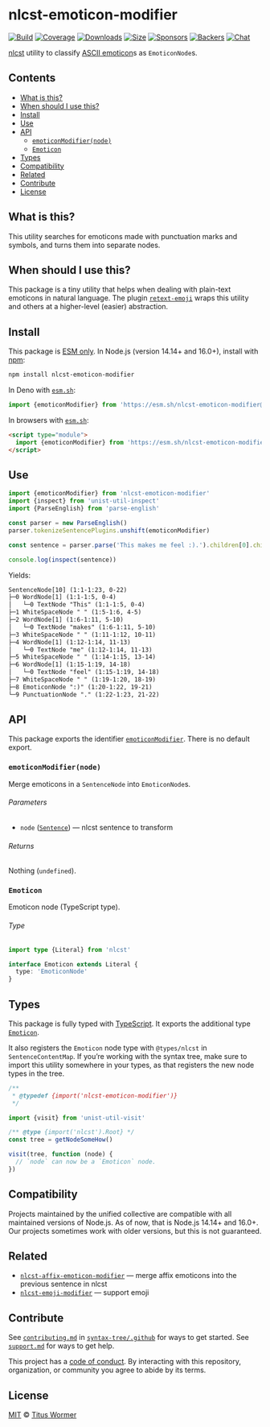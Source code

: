# nlcst-emoticon-modifier

[![Build][build-badge]][build]
[![Coverage][coverage-badge]][coverage]
[![Downloads][downloads-badge]][downloads]
[![Size][size-badge]][size]
[![Sponsors][sponsors-badge]][collective]
[![Backers][backers-badge]][collective]
[![Chat][chat-badge]][chat]

[nlcst][] utility to classify [ASCII emoticon][wooorm-emoticon]s as `EmoticonNode`s.

## Contents

*   [What is this?](#what-is-this)
*   [When should I use this?](#when-should-i-use-this)
*   [Install](#install)
*   [Use](#use)
*   [API](#api)
    *   [`emoticonModifier(node)`](#emoticonmodifiernode)
    *   [`Emoticon`](#emoticon)
*   [Types](#types)
*   [Compatibility](#compatibility)
*   [Related](#related)
*   [Contribute](#contribute)
*   [License](#license)

## What is this?

This utility searches for emoticons made with punctuation marks and symbols,
and turns them into separate nodes.

## When should I use this?

This package is a tiny utility that helps when dealing with plain-text emoticons
in natural language.
The plugin [`retext-emoji`][retext-emoji] wraps this utility and others at a
higher-level (easier) abstraction.

## Install

This package is [ESM only][esm].
In Node.js (version 14.14+ and 16.0+), install with [npm][]:

```sh
npm install nlcst-emoticon-modifier
```

In Deno with [`esm.sh`][esmsh]:

```js
import {emoticonModifier} from 'https://esm.sh/nlcst-emoticon-modifier@2'
```

In browsers with [`esm.sh`][esmsh]:

```html
<script type="module">
  import {emoticonModifier} from 'https://esm.sh/nlcst-emoticon-modifier@2?bundle'
</script>
```

## Use

```js
import {emoticonModifier} from 'nlcst-emoticon-modifier'
import {inspect} from 'unist-util-inspect'
import {ParseEnglish} from 'parse-english'

const parser = new ParseEnglish()
parser.tokenizeSentencePlugins.unshift(emoticonModifier)

const sentence = parser.parse('This makes me feel :).').children[0].children[0]

console.log(inspect(sentence))
```

Yields:

```txt
SentenceNode[10] (1:1-1:23, 0-22)
├─0 WordNode[1] (1:1-1:5, 0-4)
│   └─0 TextNode "This" (1:1-1:5, 0-4)
├─1 WhiteSpaceNode " " (1:5-1:6, 4-5)
├─2 WordNode[1] (1:6-1:11, 5-10)
│   └─0 TextNode "makes" (1:6-1:11, 5-10)
├─3 WhiteSpaceNode " " (1:11-1:12, 10-11)
├─4 WordNode[1] (1:12-1:14, 11-13)
│   └─0 TextNode "me" (1:12-1:14, 11-13)
├─5 WhiteSpaceNode " " (1:14-1:15, 13-14)
├─6 WordNode[1] (1:15-1:19, 14-18)
│   └─0 TextNode "feel" (1:15-1:19, 14-18)
├─7 WhiteSpaceNode " " (1:19-1:20, 18-19)
├─8 EmoticonNode ":)" (1:20-1:22, 19-21)
└─9 PunctuationNode "." (1:22-1:23, 21-22)
```

## API

This package exports the identifier [`emoticonModifier`][emoticonmodifier].
There is no default export.

### `emoticonModifier(node)`

Merge emoticons in a `SentenceNode` into `EmoticonNode`s.

###### Parameters

*   `node` ([`Sentence`][sentence])
    — nlcst sentence to transform

###### Returns

Nothing (`undefined`).

### `Emoticon`

Emoticon node (TypeScript type).

###### Type

```ts
import type {Literal} from 'nlcst'

interface Emoticon extends Literal {
  type: 'EmoticonNode'
}
```

## Types

This package is fully typed with [TypeScript][].
It exports the additional type [`Emoticon`][emoticon].

It also registers the `Emoticon` node type with `@types/nlcst` in
`SentenceContentMap`.
If you’re working with the syntax tree, make sure to import this utility
somewhere in your types, as that registers the new node types in the tree.

```js
/**
 * @typedef {import('nlcst-emoticon-modifier')}
 */

import {visit} from 'unist-util-visit'

/** @type {import('nlcst').Root} */
const tree = getNodeSomeHow()

visit(tree, function (node) {
  // `node` can now be a `Emoticon` node.
})
```

## Compatibility

Projects maintained by the unified collective are compatible with all maintained
versions of Node.js.
As of now, that is Node.js 14.14+ and 16.0+.
Our projects sometimes work with older versions, but this is not guaranteed.

## Related

*   [`nlcst-affix-emoticon-modifier`](https://github.com/syntax-tree/nlcst-affix-emoticon-modifier)
    — merge affix emoticons into the previous sentence in nlcst
*   [`nlcst-emoji-modifier`](https://github.com/syntax-tree/nlcst-emoji-modifier)
    — support emoji

## Contribute

See [`contributing.md`][contributing] in [`syntax-tree/.github`][health] for
ways to get started.
See [`support.md`][support] for ways to get help.

This project has a [code of conduct][coc].
By interacting with this repository, organization, or community you agree to
abide by its terms.

## License

[MIT][license] © [Titus Wormer][author]

<!-- Definitions -->

[build-badge]: https://github.com/syntax-tree/nlcst-emoticon-modifier/workflows/main/badge.svg

[build]: https://github.com/syntax-tree/nlcst-emoticon-modifier/actions

[coverage-badge]: https://img.shields.io/codecov/c/github/syntax-tree/nlcst-emoticon-modifier.svg

[coverage]: https://codecov.io/github/syntax-tree/nlcst-emoticon-modifier

[downloads-badge]: https://img.shields.io/npm/dm/nlcst-emoticon-modifier.svg

[downloads]: https://www.npmjs.com/package/nlcst-emoticon-modifier

[size-badge]: https://img.shields.io/bundlephobia/minzip/nlcst-emoticon-modifier.svg

[size]: https://bundlephobia.com/result?p=nlcst-emoticon-modifier

[sponsors-badge]: https://opencollective.com/unified/sponsors/badge.svg

[backers-badge]: https://opencollective.com/unified/backers/badge.svg

[collective]: https://opencollective.com/unified

[chat-badge]: https://img.shields.io/badge/chat-discussions-success.svg

[chat]: https://github.com/syntax-tree/unist/discussions

[npm]: https://docs.npmjs.com/cli/install

[esm]: https://gist.github.com/sindresorhus/a39789f98801d908bbc7ff3ecc99d99c

[esmsh]: https://esm.sh

[typescript]: https://www.typescriptlang.org

[license]: license

[author]: https://wooorm.com

[health]: https://github.com/syntax-tree/.github

[contributing]: https://github.com/syntax-tree/.github/blob/main/contributing.md

[support]: https://github.com/syntax-tree/.github/blob/main/support.md

[coc]: https://github.com/syntax-tree/.github/blob/main/code-of-conduct.md

[retext-emoji]: https://github.com/retextjs/retext-emoji

[nlcst]: https://github.com/syntax-tree/nlcst

[sentence]: https://github.com/syntax-tree/nlcst#sentence

[wooorm-emoticon]: https://github.com/wooorm/emoticon

[emoticonmodifier]: #emoticonmodifiernode

[emoticon]: #emoticon
